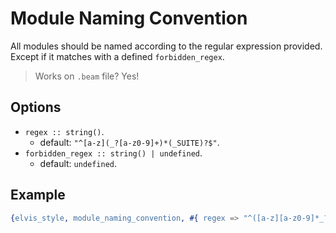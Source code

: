 # Module Naming Convention

All modules should be named according to the regular expression provided.
Except if it matches with a defined `forbidden_regex`.

> Works on `.beam` file? Yes!

## Options

- `regex :: string()`.
  - default: `"^[a-z](_?[a-z0-9]+)*(_SUITE)?$"`.
- `forbidden_regex :: string() | undefined`.
  - default: `undefined`.

## Example

```erlang
{elvis_style, module_naming_convention, #{ regex => "^([a-z][a-z0-9]*_?)*(_SUITE)?$" }}
```
